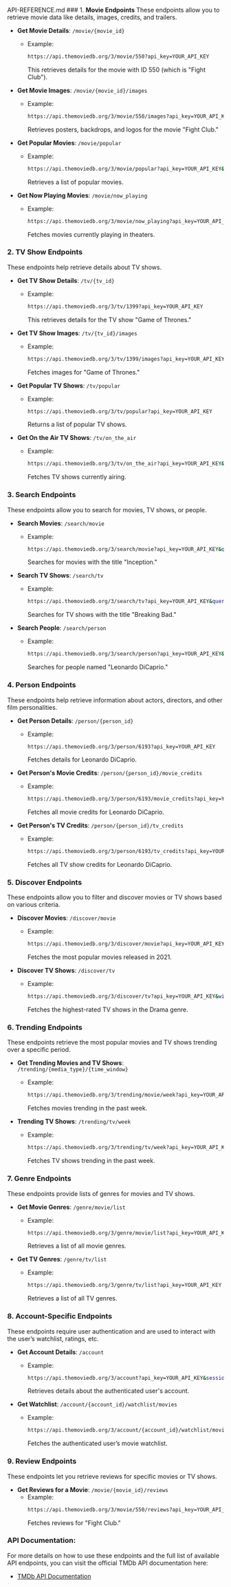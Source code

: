 API-REFERENCE.md ### 1. **Movie Endpoints**
These endpoints allow you to retrieve movie data like details, images, credits, and trailers.

- **Get Movie Details**: `/movie/{movie_id}`
  - Example:
    ```bash
    https://api.themoviedb.org/3/movie/550?api_key=YOUR_API_KEY
    ```
    This retrieves details for the movie with ID 550 (which is "Fight Club").

- **Get Movie Images**: `/movie/{movie_id}/images`
  - Example:
    ```bash
    https://api.themoviedb.org/3/movie/550/images?api_key=YOUR_API_KEY
    ```
    Retrieves posters, backdrops, and logos for the movie "Fight Club."

- **Get Popular Movies**: `/movie/popular`
  - Example:
    ```bash
    https://api.themoviedb.org/3/movie/popular?api_key=YOUR_API_KEY&language=en-US&page=1
    ```
    Retrieves a list of popular movies.

- **Get Now Playing Movies**: `/movie/now_playing`
  - Example:
    ```bash
    https://api.themoviedb.org/3/movie/now_playing?api_key=YOUR_API_KEY&language=en-US&page=1
    ```
    Fetches movies currently playing in theaters.

### 2. **TV Show Endpoints**
These endpoints help retrieve details about TV shows.

- **Get TV Show Details**: `/tv/{tv_id}`
  - Example:
    ```bash
    https://api.themoviedb.org/3/tv/1399?api_key=YOUR_API_KEY
    ```
    This retrieves details for the TV show "Game of Thrones."

- **Get TV Show Images**: `/tv/{tv_id}/images`
  - Example:
    ```bash
    https://api.themoviedb.org/3/tv/1399/images?api_key=YOUR_API_KEY
    ```
    Fetches images for "Game of Thrones."

- **Get Popular TV Shows**: `/tv/popular`
  - Example:
    ```bash
    https://api.themoviedb.org/3/tv/popular?api_key=YOUR_API_KEY
    ```
    Returns a list of popular TV shows.

- **Get On the Air TV Shows**: `/tv/on_the_air`
  - Example:
    ```bash
    https://api.themoviedb.org/3/tv/on_the_air?api_key=YOUR_API_KEY&language=en-US&page=1
    ```
    Fetches TV shows currently airing.

### 3. **Search Endpoints**
These endpoints allow you to search for movies, TV shows, or people.

- **Search Movies**: `/search/movie`
  - Example:
    ```bash
    https://api.themoviedb.org/3/search/movie?api_key=YOUR_API_KEY&query=Inception
    ```
    Searches for movies with the title "Inception."

- **Search TV Shows**: `/search/tv`
  - Example:
    ```bash
    https://api.themoviedb.org/3/search/tv?api_key=YOUR_API_KEY&query=Breaking%20Bad
    ```
    Searches for TV shows with the title "Breaking Bad."

- **Search People**: `/search/person`
  - Example:
    ```bash
    https://api.themoviedb.org/3/search/person?api_key=YOUR_API_KEY&query=Leonardo%20DiCaprio
    ```
    Searches for people named "Leonardo DiCaprio."

### 4. **Person Endpoints**
These endpoints help retrieve information about actors, directors, and other film personalities.

- **Get Person Details**: `/person/{person_id}`
  - Example:
    ```bash
    https://api.themoviedb.org/3/person/6193?api_key=YOUR_API_KEY
    ```
    Fetches details for Leonardo DiCaprio.

- **Get Person's Movie Credits**: `/person/{person_id}/movie_credits`
  - Example:
    ```bash
    https://api.themoviedb.org/3/person/6193/movie_credits?api_key=YOUR_API_KEY
    ```
    Fetches all movie credits for Leonardo DiCaprio.

- **Get Person's TV Credits**: `/person/{person_id}/tv_credits`
  - Example:
    ```bash
    https://api.themoviedb.org/3/person/6193/tv_credits?api_key=YOUR_API_KEY
    ```
    Fetches all TV show credits for Leonardo DiCaprio.

### 5. **Discover Endpoints**
These endpoints allow you to filter and discover movies or TV shows based on various criteria.

- **Discover Movies**: `/discover/movie`
  - Example:
    ```bash
    https://api.themoviedb.org/3/discover/movie?api_key=YOUR_API_KEY&sort_by=popularity.desc&year=2021
    ```
    Fetches the most popular movies released in 2021.

- **Discover TV Shows**: `/discover/tv`
  - Example:
    ```bash
    https://api.themoviedb.org/3/discover/tv?api_key=YOUR_API_KEY&with_genres=18&sort_by=vote_average.desc
    ```
    Fetches the highest-rated TV shows in the Drama genre.

### 6. **Trending Endpoints**
These endpoints retrieve the most popular movies and TV shows trending over a specific period.

- **Get Trending Movies and TV Shows**: `/trending/{media_type}/{time_window}`
  - Example:
    ```bash
    https://api.themoviedb.org/3/trending/movie/week?api_key=YOUR_API_KEY
    ```
    Fetches movies trending in the past week.

- **Trending TV Shows**: `/trending/tv/week`
  - Example:
    ```bash
    https://api.themoviedb.org/3/trending/tv/week?api_key=YOUR_API_KEY
    ```
    Fetches TV shows trending in the past week.

### 7. **Genre Endpoints**
These endpoints provide lists of genres for movies and TV shows.

- **Get Movie Genres**: `/genre/movie/list`
  - Example:
    ```bash
    https://api.themoviedb.org/3/genre/movie/list?api_key=YOUR_API_KEY
    ```
    Retrieves a list of all movie genres.

- **Get TV Genres**: `/genre/tv/list`
  - Example:
    ```bash
    https://api.themoviedb.org/3/genre/tv/list?api_key=YOUR_API_KEY
    ```
    Retrieves a list of all TV genres.

### 8. **Account-Specific Endpoints**
These endpoints require user authentication and are used to interact with the user’s watchlist, ratings, etc.

- **Get Account Details**: `/account`
  - Example:
    ```bash
    https://api.themoviedb.org/3/account?api_key=YOUR_API_KEY&session_id=YOUR_SESSION_ID
    ```
    Retrieves details about the authenticated user's account.

- **Get Watchlist**: `/account/{account_id}/watchlist/movies`
  - Example:
    ```bash
    https://api.themoviedb.org/3/account/{account_id}/watchlist/movies?api_key=YOUR_API_KEY&session_id=YOUR_SESSION_ID
    ```
    Fetches the authenticated user’s movie watchlist.

### 9. **Review Endpoints**
These endpoints let you retrieve reviews for specific movies or TV shows.

- **Get Reviews for a Movie**: `/movie/{movie_id}/reviews`
  - Example:
    ```bash
    https://api.themoviedb.org/3/movie/550/reviews?api_key=YOUR_API_KEY
    ```
    Fetches reviews for "Fight Club."

### API Documentation:
For more details on how to use these endpoints and the full list of available API endpoints, you can visit the official TMDb API documentation here:
- [TMDb API Documentation](https://developers.themoviedb.org/3/getting-started) 
